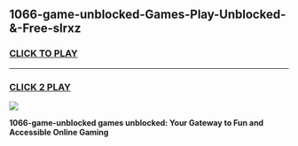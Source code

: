 
## 1066-game-unblocked-Games-Play-Unblocked-&-Free-slrxz
<h3>
<a href="https://premium76.site?title=1066-game-unblocked&ref=24A">CLICK TO PLAY</a></h3>
<hr>

<h3>
<a href="https://premium76.site?title=1066-game-unblocked&ref=24A">CLICK 2 PLAY</a>
  
</h3>

<a href="https://premium76.site?title=1066-game-unblocked&ref=24A"><img src="https://clearcache.store/games.png"></a>


**1066-game-unblocked games unblocked: Your Gateway to Fun and Accessible Online Gaming**
